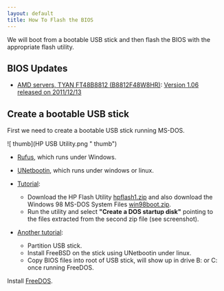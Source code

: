 ```yaml
---
layout: default
title: How To Flash the BIOS
---
```


We will boot from a bootable USB stick and then flash the BIOS with the appropriate flash utility.

BIOS Updates
------------

-   [AMD servers, TYAN FT48B8812 (B8812F48W8HR)](http://www.tyan.com/support_download_bios.aspx?model=B.FT48B8812): [Version 1.06 released on 2011/12/13](ftp://ftp.tyan.com/bios/FT48-B8812_v106.rar)

Create a bootable USB stick
---------------------------

First we need to create a bootable USB stick running MS-DOS.

![ thumb](HP USB Utility.png  " thumb")

-   [Rufus](http://rufus.akeo.ie/), which runs under Windows.
-   [UNetbootin](http://unetbootin.sourceforge.net/), which runs under windows or linux.
-   [Tutorial](http://www.sevenforums.com/tutorials/46707-ms-dos-bootable-flash-drive-create.html):
    -   Download the HP Flash Utility [hpflash1.zip](http://www.sevenforums.com/attachments/tutorials/42022d1260810265-ms-dos-bootable-flash-drive-create-hpflash1.zip) and also download the Windows 98 MS-DOS System Files [win98boot.zip](http://www.sevenforums.com/attachments/tutorials/42023d1260810265-ms-dos-bootable-flash-drive-create-win98boot.zip).
    -   Run the utility and select **"Create a DOS startup disk"** pointing to the files extracted from the second zip file (see screenshot).

-   [Another tutorial](http://www.chavers.us/robs-place-mainmenu-42/17-ubuntu-notes/46-easiest-way-to-create-a-usb-dos-boot-disk-using-linux):
    -   Partition USB stick.
    -   Install FreeBSD on the stick using UNetbootin under linux.
    -   Copy BIOS files into root of USB stick, will show up in drive B: or C: once running FreeDOS.

Install [FreeDOS](http://www.freedos.org/).

